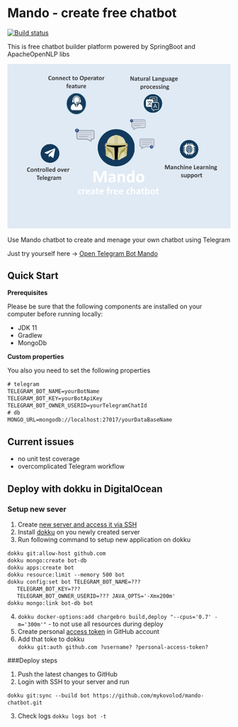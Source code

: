 # Mando - create free chatbot

[![Build status](https://travis-ci.com/mykovolod/mando-chatbot.svg?branch=master)](https://travis-ci.com/mykovolod/mando-chatbot) 

This is free chatbot builder platform powered by SpringBoot and ApacheOpenNLP libs

![Bot Preview](./src/main/resources/static/bot-promo.jpg)

Use Mando chatbot to create and menage your own chatbot using Telegram

Just try yourself here -> <a href="https://t.me/create_free_chatbot">Open Telegram Bot Mando</a>

## Quick Start

**Prerequisites**

Please be sure that the following components are installed on your computer before running locally:

- JDK 11
- Gradlew
- MongoDb

**Custom properties**

You also you need to set the following properties 

~~~~
# telegram
TELEGRAM_BOT_NAME=yourBotName
TELEGRAM_BOT_KEY=yourBotApiKey
TELEGRAM_BOT_OWNER_USERID=yourTelegramChatId
# db
MONGO_URL=mongodb://localhost:27017/yourDataBaseName
~~~~

## Current issues

- no unit test coverage
- overcomplicated Telegram workflow

## Deploy with dokku in DigitalOcean

### Setup new sever
1. Create [new server and access it via SSH](https://www.banjocode.com/post/hosting/setup-server-hetzner/)
1. Install [dokku](https://dokku.com/docs/getting-started/installation/#1-install-dokku) on you newly created server
1. Run following command to setup new application on dokku
```
dokku git:allow-host github.com
dokku mongo:create bot-db
dokku apps:create bot
dokku resource:limit --memory 500 bot
dokku config:set bot TELEGRAM_BOT_NAME=???
   TELEGRAM_BOT_KEY=???
   TELEGRAM_BOT_OWNER_USERID=??? JAVA_OPTS='-Xmx200m'
dokku mongo:link bot-db bot
```
4. `dokku docker-options:add chargebro build,deploy "--cpus='0.7' -m='300m'"` - to not use all resources during deploy
4. Create personal [access token](https://docs.github.com/en/authentication/keeping-your-account-and-data-secure/creating-a-personal-access-token#creating-a-token) in GitHub account
4. Add that toke to dokku  
   `dokku git:auth github.com ?username? ?personal-access-token?`
   
###Deploy steps
1. Push the latest changes to GitHub
1. Login with SSH to your server and run
```
dokku git:sync --build bot https://github.com/mykovolod/mando-chatbot.git
```
3. Check logs
   `dokku logs bot -t`
